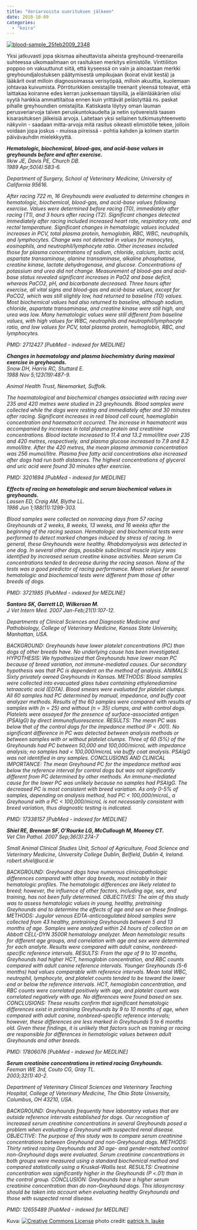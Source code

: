 ```yaml
---
title: "Veriarvoista suorituksen jälkeen"
date: 2010-10-09
categories: 
  - "koira"
---
```


[![blood-sample_25feb2009_2348](images/3309781374_46308619c0_m.jpg)](https://www.flickr.com/photos/24232779@N00/3309781374/ "blood-sample_25feb2009_2348")

Yksi jatkuvasti jopa skismaa aiheuttavista aiheista greyhound-treenareilla suhteessa ulkomaailmaan on rasituksen merkitys elimistölle. Vinttiliiton poppoo on vakuuttunut siitä, että kyseessä on vain ja ainoastaan merkki greyhoundjalostuksen päätymisestä umpikujaan (koirat eivät kestä) ja lääkärit ovat milloin diagnosoimassa verisyöpää, milloin akuuttia, kuolemaan johtavaa kuivumista. Pörröturkkien omistajille treenarit yleensä toteavat, että laittakaa koiranne edes kerran juoksemaan täysillä, ja eläinlääkärien olisi syytä hankkia ammattitaitoa ennen kuin yrittävät pelästyttää ns. paskat pihalle greyhoundien omistajilta. Katiskasta löytyy oman lauman perusveriarvoja talven peruskuntokaudelta ja netin syövereistä taasen kisarasituksen jälkeisiä arvoja. Laitetaan yksi sellainen tutkimusyhteenveto näkyviin - saadaan mitta-arvoja mitä rasitus oikeasti elimistölle tekee, jolloin voidaan jopa joskus - muissa piireissä - pohtia kahden ja kolmen startin päivävauhdin mielekkyyttä.

<!--more-->

_**Hematologic, biochemical, blood-gas, and acid-base values in greyhounds before and after exercise.**  
Ilkiw JE, Davis PE, Church DB.  
1989 Apr;50(4):583-6._

_Department of Surgery, School of Veterinary Medicine, University of California 95616._

_After racing 722 m, 16 Greyhounds were evaluated to determine changes in hematologic, biochemical, blood-gas, and acid-base values following exercise. Values were determined before racing (T0), immediately after racing (T1), and 3 hours after racing (T2). Significant changes detected immediately after racing included increased heart rate, respiratory rate, and rectal temperature. Significant changes in hematologic values included increases in PCV, total plasma protein, hemoglobin, RBC, WBC, neutrophils, and lymphocytes. Change was not detected in values for monocytes, eosinophils, and neutrophil/lymphocyte ratio. Other increases included those for plasma concentrations of sodium, chloride, calcium, lactic acid, aspartate transaminase, alanine transaminase, alkaline phosphatase, creatine kinase, lactate dehydrogenase, and glucose. Concentrations of potassium and urea did not change. Measurement of blood-gas and acid-base status revealed significant increases in PaO2 and base deficit, whereas PaCO2, pH, and bicarbonate decreased. Three hours after exercise, all vital signs and blood-gas and acid-base values, except for PaCO2, which was still slightly low, had returned to baseline (T0) values. Most biochemical values had also returned to baseline, although sodium, chloride, aspartate transaminase, and creatine kinase were still high, and urea was low. Many hematologic values were still different from baseline values, with high values for WBC, neutrophils and neutrophil/lymphocyte ratio, and low values for PCV, total plasma protein, hemoglobin, RBC, and lymphocytes._

_PMID: 2712427 \[PubMed - indexed for MEDLINE\]_

_**Changes in haematology and plasma biochemistry during maximal exercise in greyhounds.**  
Snow DH, Harris RC, Stuttard E.  
1988 Nov 5;123(19):487-9._

_Animal Health Trust, Newmarket, Suffolk._

_The haematological and biochemical changes associated with racing over 235 and 420 metres were studied in 23 greyhounds. Blood samples were collected while the dogs were resting and immediately after and 30 minutes after racing. Significant increases in red blood cell count, haemoglobin concentration and haematocrit occurred. The increase in haematocrit was accompanied by increases in total plasma protein and creatinine concentrations. Blood lactate increased to 11.4 and 13.2 mmol/litre over 235 and 420 metres, respectively, and plasma glucose increased to 7.9 and 8.2 mmol/litre. After the 420 metres, the mean plasma ammonia concentration was 256 mumol/litre. Plasma free fatty acid concentrations also increased after dogs had run both distances. The highest concentrations of glycerol and uric acid were found 30 minutes after exercise._

_PMID: 3201694 \[PubMed - indexed for MEDLINE\]_

_**Effects of racing on hematologic and serum biochemical values in greyhounds.**  
Lassen ED, Craig AM, Blythe LL.  
1986 Jun 1;188(11):1299-303._

_Blood samples were collected on nonracing days from 57 racing Greyhounds at 2 weeks, 8 weeks, 13 weeks, and 16 weeks after the beginning of the racing season. Hematologic and biochemical tests were performed to detect marked changes induced by stress of racing. In general, these Greyhounds were healthy. Rhabdomyolysis was detected in one dog. In several other dogs, possible subclinical muscle injury was identified by increased serum creatine kinase activities. Mean serum Ca concentrations tended to decrease during the racing season. None of the tests was a good predictor of racing performance. Mean values for several hematologic and biochemical tests were different from those of other breeds of dogs._

_PMID: 3721985 \[PubMed - indexed for MEDLINE\]_

_**Santoro SK, Garrett LD, Wilkerson M.**  
J Vet Intern Med. 2007 Jan-Feb;21(1):107-12._

_Departments of Clinical Sciences and Diagnostic Medicine and Pathobiology, College of Veterinary Medicine, Kansas State University, Manhattan, USA._

_BACKGROUND: Greyhounds have lower platelet concentrations (PC) than dogs of other breeds have. No underlying cause has been investigated. HYPOTHESIS: We hypothesized that Greyhounds have lower mean PC because of breed variation, not immune-mediated causes. Our secondary hypothesis was that PC is dependent on the method of analysis. ANIMALS: Sixty privately owned Greyhounds in Kansas. METHODS: Blood samples were collected into evacuated glass tubes containing ethylenediamine tetraacetic acid (EDTA). Blood smears were evaluated for platelet clumps. All 60 samples had PC determined by manual, impedance, and buffy coat analyzer methods. Results of the 60 samples were compared with results of samples with (n = 25) and without (n = 35) clumps, and with control dogs. Platelets were assayed for the presence of surface-associated antigen (PSAIgG) by direct immunofluorescence. RESULTS: The mean PC was below that of the control dogs for the impedance method (P < .001). No significant difference in PC was detected between analysis methods or between samples with or without platelet clumps. Three of 60 (5%) of the Greyhounds had PC between 50,000 and 100,000/microL with impedance analysis; no samples had < 100,000/microL via buffy coat analysis. PSAIgG was not identified in any samples. CONCLUSIONS AND CLINICAL IMPORTANCE: The mean Greyhound PC for the impedance method was below the reference interval for control dogs but was not significantly different from PC determined by other methods. An immune-mediated cause for the lower PC was unlikely because no samples had PSAIgG. The decreased PC is most consistent with breed variation. As only 0-5% of samples, depending on analysis method, had PC < 100,000/microL, a Greyhound with a PC < 100,000/microL is not necessarily consistent with breed variation, thus diagnostic testing is indicated._

_PMID: 17338157 \[PubMed - indexed for MEDLINE\]_

_**Shiel RE, Brennan SF, O'Rourke LG, McCullough M, Mooney CT.**  
Vet Clin Pathol. 2007 Sep;36(3):274-7_

_Small Animal Clinical Studies Unit, School of Agriculture, Food Science and Veterinary Medicine, University College Dublin, Belfield, Dublin 4, Ireland. robert.shiel@ucd.ie_

_BACKGROUND: Greyhound dogs have numerous clinicopathologic differences compared with other dog breeds, most notably in their hematologic profiles. The hematologic differences are likely related to breed; however, the influence of other factors, including age, sex, and training, has not been fully determined. OBJECTIVES: The aim of this study was to assess hematologic values in young, healthy, pretraining Greyhounds and to determine the effects of age and sex on these findings. METHODS: Jugular venous EDTA-anticoagulated blood samples were collected from 43 healthy, pretraining Greyhounds between 5 and 13 months of age. Samples were analyzed within 24 hours of collection on an Abbott CELL-DYN 3500R hematology analyzer. Mean hematologic results for different age groups, and correlation with age and sex were determined for each analyte. Results were compared with adult canine, nonbreed-specific reference intervals. RESULTS: From the age of 9 to 10 months, Greyhounds had higher HCT, hemoglobin concentration, and RBC counts compared with adult canine reference intervals. Younger Greyhounds (5-6 months) had values comparable with reference intervals. Mean total WBC, neutrophil, lymphocyte, and platelet counts tended to be toward the lower end or below the reference intervals. HCT, hemoglobin concentration, and RBC counts were correlated positively with age, and platelet count was correlated negatively with age. No differences were found based on sex. CONCLUSIONS: These results confirm that significant hematologic differences exist in pretraining Greyhounds by 9 to 10 months of age, when compared with adult canine, nonbreed-specific reference intervals; however, these differences are less marked in Greyhounds 5 to 6 months old. Given these findings, it is unlikely that factors such as training or racing are responsible for differences in hematologic values between adult Greyhounds and other breeds._

_PMID: 17806076 \[PubMed - indexed for MEDLINE\]_

_**Serum creatinine concentrations in retired racing Greyhounds.**  
Feeman WE 3rd, Couto CG, Gray TL.  
2003;32(1):40-2._

_Department of Veterinary Clinical Sciences and Veterinary Teaching Hospital, College of Veterinary Medicine, The Ohio State University, Columbus, OH 43210, USA._

_BACKGROUND: Greyhounds frequently have laboratory values that are outside reference intervals established for dogs. Our recognition of increased serum creatinine concentrations in several Greyhounds posed a problem when evaluating a Greyhound with suspected renal disease. OBJECTIVE: The purpose of this study was to compare serum creatinine concentrations between Greyhound and non-Greyhound dogs. METHODS: Thirty retired racing Greyhounds and 30 age- and gender-matched control non-Greyhound dogs were evaluated. Serum creatinine concentrations in both groups were measured using a standard biochemical method and compared statistically using a Kruskal-Wallis test. RESULTS: Creatinine concentration was significantly higher in the Greyhounds (P <.01) than in the control group. CONCLUSION: Greyhounds have a higher serum creatinine concentration than do non-Greyhound dogs. This idiosyncrasy should be taken into account when evaluating healthy Greyhounds and those with suspected renal disease._

_PMID: 12655489 \[PubMed - indexed for MEDLINE\]_

Kuva: [![Creative Commons License](images/cc.png)](https://creativecommons.org/licenses/by-nc-nd/2.0/ "Attribution-NonCommercial-NoDerivs License") photo credit: [patrick h. lauke](https://www.flickr.com/photos/24232779@N00/3309781374/ "patrick h. lauke")
